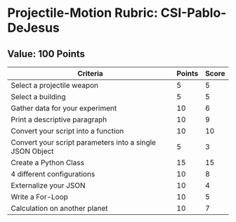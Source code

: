 # Projectile-Motion Rubric: CSI-Pablo-DeJesus

## Value: 100 Points 
| Criteria | Points | Score | 
|----------|--------|-------| 
| Select a projectile weapon | 5 | 5 | 
| Select a building | 5 | 5 | 
| Gather data for your experiment | 10 | 6 | 
| Print a descriptive paragraph | 10 | 9 | 
| Convert your script into a function | 10 | 10 | 
| Convert your script parameters into a single JSON Object  | 5 | 3 | 
| Create a Python Class | 15 | 15 | 
| 4 different configurations | 10 | 8 | 
| Externalize your JSON | 10 | 4 | 
| Write a For-Loop | 10 | 5 | 
| Calculation on another planet | 10 | 7 | 